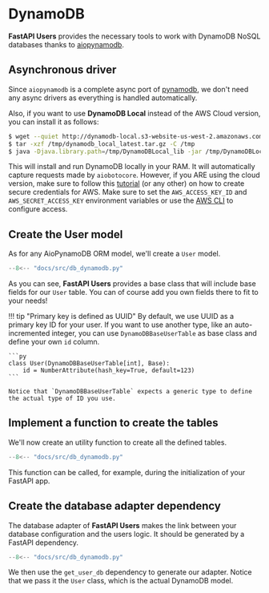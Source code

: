 # DynamoDB

**FastAPI Users** provides the necessary tools to work with DynamoDB NoSQL databases thanks to [aiopynamodb](https://github.com/AppSolves/AioPynamoDB).

## Asynchronous driver

Since `aiopynamodb` is a complete async port of [pynamodb](https://github.com/pynamodb/PynamoDB), we don't need any async drivers as everything is handled automatically.

Also, if you want to use **DynamoDB Local** instead of the AWS Cloud version, you can install it as follows:
```bash
$ wget --quiet http://dynamodb-local.s3-website-us-west-2.amazonaws.com/dynamodb_local_latest.tar.gz -O /tmp/dynamodb_local_latest.tar.gz
$ tar -xzf /tmp/dynamodb_local_latest.tar.gz -C /tmp
$ java -Djava.library.path=/tmp/DynamoDBLocal_lib -jar /tmp/DynamoDBLocal.jar -inMemory -port 8000 &
```

This will install and run DynamoDB locally in your RAM. It will automatically capture requests made by `aiobotocore`.
However, if you ARE using the cloud version, make sure to follow this [tutorial](https://www.youtube.com/watch?v=qURCbZGIsFs) (or any other) on how to create secure credentials for AWS.
Make sure to set the `AWS_ACCESS_KEY_ID` and `AWS_SECRET_ACCESS_KEY` environment variables or use the [AWS CLI](https://aws.amazon.com/cli) to configure access.

## Create the User model

As for any AioPynamoDB ORM model, we'll create a `User` model.

```py hl_lines="15-16"
--8<-- "docs/src/db_dynamodb.py"
```

As you can see, **FastAPI Users** provides a base class that will include base fields for our `User` table. You can of course add you own fields there to fit to your needs!

!!! tip "Primary key is defined as UUID"
    By default, we use UUID as a primary key ID for your user. If you want to use another type, like an auto-incremented integer, you can use `DynamoDBBaseUserTable` as base class and define your own `id` column.

    ```py
    class User(DynamoDBBaseUserTable[int], Base):
        id = NumberAttribute(hash_key=True, default=123)
    ```

    Notice that `DynamoDBBaseUserTable` expects a generic type to define the actual type of ID you use.

## Implement a function to create the tables

We'll now create an utility function to create all the defined tables.

```py hl_lines="23-25"
--8<-- "docs/src/db_dynamodb.py"
```

This function can be called, for example, during the initialization of your FastAPI app.

## Create the database adapter dependency

The database adapter of **FastAPI Users** makes the link between your database configuration and the users logic. It should be generated by a FastAPI dependency.

```py hl_lines="28-34"
--8<-- "docs/src/db_dynamodb.py"
```

We then use the `get_user_db` dependency to generate our adapter. Notice that we pass it the `User` class, which is the actual DynamoDB model.
